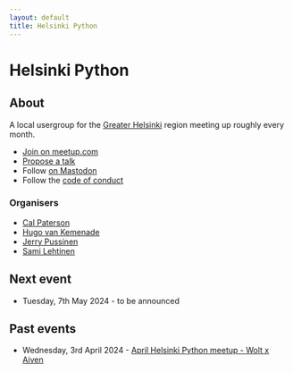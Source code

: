 ```yaml
---
layout: default
title: Helsinki Python
---
```


# Helsinki Python

## About

A local usergroup for the [Greater Helsinki](https://en.wikipedia.org/wiki/Greater_Helsinki)
region meeting up roughly every month.

- [Join on meetup.com](https://www.meetup.com/helpy-meetups/)
- [Propose a talk](https://forms.gle/KjZVgeMGHRd5ECCJ9)
- Follow <a rel="me" href="https://fosstodon.org/@HelPy">on Mastodon</a>
- Follow the [code of conduct](/code-of-conduct)

### Organisers

- [Cal Paterson](https://github.com/calpaterson)
- [Hugo van Kemenade](https://github.com/hugovk)
- [Jerry Pussinen](https://github.com/jerry-git)
- [Sami Lehtinen](https://github.com/sjlehtin)

## Next event

- Tuesday, 7th May 2024 - to be announced

## Past events

- Wednesday, 3rd April 2024 - [April Helsinki Python meetup - Wolt x
  Aiven](https://www.meetup.com/helpy-meetups/events/299649951/)
